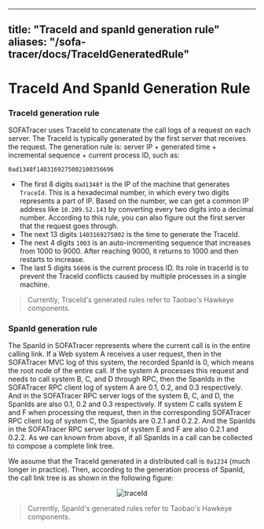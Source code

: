 
---
title: "TraceId and spanId generation rule"
aliases: "/sofa-tracer/docs/TraceIdGeneratedRule"
---


# TraceId And SpanId Generation Rule

### TraceId generation rule

SOFATracer uses TraceId to concatenate the call logs of a request on each server. The TraceId is typically generated by the first server that receives the request. The generation rule is: server IP + generated time + incremental sequence + current process ID, such as:

```text
0ad1348f1403169275002100356696
```

- The first 8 digits `0ad1348f` is the IP of the machine that generates `TraceId`. This is a hexadecimal number, in which every two digits represents a part of IP. Based on the number, we can get a common IP address like `10.209.52.143` by converting every two digits into a decimal number. According to this rule, you can also figure out the first server that the request goes through.
- The next 13 digits `1403169275002` is the time to generate the TraceId.
- The next 4 digits `1003` is an auto-incrementing sequence that increases from 1000 to 9000. After reaching 9000, it returns to 1000 and then restarts to increase.
- The last 5 digits `56696` is the current process ID. Its role in tracerId is to prevent the TraceId conflicts caused by multiple processes in a single machine.

> Currently, TraceId's generated rules refer to Taobao's Hawkeye components. 


### SpanId generation rule

The SpanId in SOFATracer represents where the current call is in the entire calling link. If a Web system A receives a user request, then in the SOFATracer MVC log of this system, the recorded SpanId is 0, which means the root node of the entire call. If the system A processes this request and needs to call system B, C, and D through RPC, then the SpanIds in the SOFATracer RPC client log of system A are 0.1, 0.2, and 0.3 respectively. And in the SOFATracer RPC server logs of the system B, C, and D, the SpanIds are also 0.1, 0.2 and 0.3 respectively. If system C calls system E and F when processing the request, then in the corresponding SOFATracer RPC client log of system C, the SpanIds are 0.2.1 and 0.2.2. And the SpanIds in the SOFATracer RPC server logs of system E and F are also 0.2.1 and 0.2.2. As we can known from above, if all SpanIds in a call can be collected to compose a complete link tree.

We assume that the TraceId generated in a distributed call is `0a1234` (much longer in practice). Then, according to the generation process of SpanId, the call link tree is as shown in the following figure:

<center>

![traceId](https://gw.alipayobjects.com/mdn/rms_432828/afts/img/A*bF9uQJdD2v4AAAAAAAAAAABjARQnAQ) 

</center>

> Currently, SpanId's generated rules refer to Taobao's Hawkeye components. 